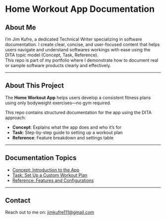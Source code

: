 # Home Workout App Documentation

## About Me
I’m Jim Kufre, a dedicated Technical Writer specializing in software documentation. I create clear, concise, and user-focused content that helps users navigate and understand softwares workings with ease using the DITA topic model (Concept, Task, Reference).  
This repo is part of my portfolio where I demonstrate how to document real or sample software products clearly and effectively.

---

## About This Project
The **Home Workout App** helps users develop a consistent fitness plans using only bodyweight exercises—no gym required.

This repo contains structured documentation for the app using the DITA approach:

- **Concept**: Explains what the app does and who it’s for  
- **Task**: Step-by-step guide to setting up a workout plan  
- **Reference**: Feature breakdown and settings table

---

## Documentation Topics

- [Concept: Introduction to the App](./docs/concept.md)
- [Task: Set Up a Custom Workout Plan](./docs/task.md)
- [Reference: Features and Configurations](./docs/reference.md)

---

## Contact
Reach out to me on: [jimkufre111@gmail.com](jimkufre111@gmail.com)
